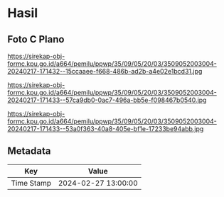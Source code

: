 # Hasil

## Foto C Plano

https://sirekap-obj-formc.kpu.go.id/a664/pemilu/ppwp/35/09/05/20/03/3509052003004-20240217-171432--15ccaaee-f668-486b-ad2b-a4e02e1bcd31.jpg

https://sirekap-obj-formc.kpu.go.id/a664/pemilu/ppwp/35/09/05/20/03/3509052003004-20240217-171433--57ca9db0-0ac7-496a-bb5e-f098467b0540.jpg

https://sirekap-obj-formc.kpu.go.id/a664/pemilu/ppwp/35/09/05/20/03/3509052003004-20240217-171433--53a0f363-40a8-405e-bf1e-17233be94abb.jpg


## Metadata

| Key        | Value               |
| ---------- | ------------------- |
| Time Stamp | 2024-02-27 13:00:00 |



